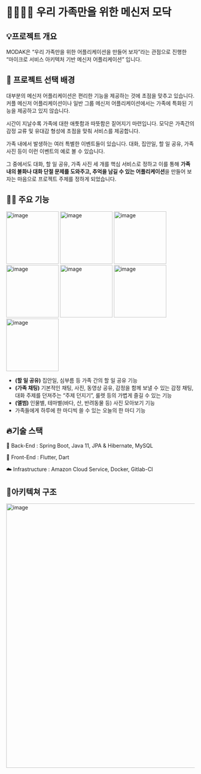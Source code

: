 # 👨‍👩‍👧‍👦 우리 가족만을 위한 메신저 모닥


## 💡프로젝트 개요

MODAK은 “우리 가족만을 위한 어플리케이션을 만들어 보자”라는 관점으로 진행한 “마이크로 서비스 아키텍처 기반 메신저 어플리케이션” 입니다.

## 🤔 프로젝트 선택 배경

대부분의 메신저 어플리케이션은 편리한 기능을 제공하는 것에 초점을 맞추고 있습니다. 커플 메신저 어플리케이션이나 일반 그룹 메신저 어플리케이션에서는 가족에 특화된 기능을 제공하고 있지 않습니다.

시간이 지날수록 가족에 대한 애틋함과 따뜻함은 짙어지기 마련입니다. 모닥은 가족간의 감정 교류 및 유대감 형성에 초점을 맞춰 서비스를 제공합니다.

가족 내에서 발생하는 여러 특별한 이벤트들이 있습니다. 대화, 집안일, 할 일 공유, 가족 사진 등이 이런 이벤트의 예로 볼 수 있습니다.

그 중에서도 대화, 할 일 공유, 가족 사진 세 개를 핵심 서비스로 정하고 이를 통해 **가족 내의 불화나 대화 단절 문제를 도와주고, 추억을 남길 수 있는 어플리케이션**을 만들어 보자는 마음으로 프로젝트 주제를 정하게 되었습니다.


## 🏄‍♂️ 주요 기능
<p align="left">
<img width="140" alt="image" src="https://user-images.githubusercontent.com/43024854/210041749-51d0b5f6-674d-4d66-bd6b-c39cf97a63a4.png">
<img width="140" alt="image" src="https://user-images.githubusercontent.com/43024854/210041586-d7c4efcd-0491-4bb1-994a-df31a08aef8c.png">
<img width="140" alt="image" src="https://user-images.githubusercontent.com/43024854/210041622-d8eb2d32-2f4e-49be-afea-49cb8c31a954.png">
<img width="140" alt="image" src="https://user-images.githubusercontent.com/43024854/210041649-e25dacde-0e2b-45e0-8a8f-efd2c2a08770.png">
<img width="140" alt="image" src="https://user-images.githubusercontent.com/43024854/210041673-4be47700-6ddf-40a7-84e7-5deef5ae6fc7.png">
<img width="140" alt="image" src="https://user-images.githubusercontent.com/43024854/210041691-0f4e1b17-1953-4b94-837d-9221ddb6b3f3.png">
<img width="140" alt="image" src="https://user-images.githubusercontent.com/43024854/210041704-48561069-407d-4605-b384-344fd4c1c4ec.png">
</p>

- **(할 일 공유)** 집안일, 심부름 등 가족 간의 할 일 공유 기능
- **(가족 채팅)** 기본적인 채팅, 사진, 동영상 공유, 감정을 함께 보낼 수 있는 감정 채팅, 대화 주제를 던져주는 “주제 던지기”, 룰렛 등의 가볍게 즐길 수 있는 기능
- **(앨범)** 인물별, 테마별(바다, 산, 반려동물 등) 사진 모아보기 기능
- 가족들에게 하루에 한 마디씩 쓸 수 있는 오늘의 한 마디 기능

## 🔥기술 스택

🔧 Back-End : Spring Boot, Java 11, JPA & Hibernate, MySQL

🌃 Front-End : Flutter, Dart
  
☁️ Infrastructure : Amazon Cloud Service, Docker, Gitlab-CI


## 📏아키텍쳐 구조
<img width="705" alt="image" src="https://user-images.githubusercontent.com/43024854/210042112-5c954a51-d489-4ebf-8860-54cfacfc97f7.png">



